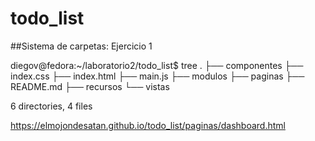# todo_list

##Sistema de carpetas: Ejercicio 1

diegov@fedora:~/laboratorio2/todo_list$ tree
.
├── componentes
├── index.css
├── index.html
├── main.js
├── modulos
├── paginas
├── README.md
├── recursos
└── vistas

6 directories, 4 files


https://elmojondesatan.github.io/todo_list/paginas/dashboard.html
